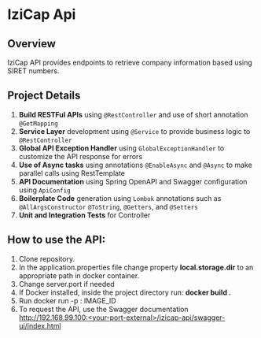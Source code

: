 # IziCap Api

## Overview
IziCap API provides endpoints to retrieve company information based using SIRET numbers.

## Project Details
1. **Build RESTFul APIs** using `@RestController` and use of short annotation `@GetMapping`
2. **Service Layer** development using `@Service` to provide business logic to `@RestController`
3. **Global API Exception Handler** using `GlobalExceptionHandler` to customize the API response for errors
4. **Use of Async tasks**  using annotations `@EnableAsync` and `@Async` to make parallel calls using RestTemplate 
5. **API Documentation** using Spring OpenAPI and Swagger configuration using `ApiConfig`
6. **Boilerplate Code** generation using `Lombok` annotations such as `@AllArgsConstructor` `@ToString`, `@Getters`, and `@Setters`
7. **Unit and Integration Tests** for Controller

## How to use the API:
1. Clone repository.
2. In the application.properties file change property **local.storage.dir** to an appropriate path in docker container.
3. Change server.port if needed
4. If Docker installed, inside the project directory run: **docker build .**
5. Run docker run -p <your-port-external>:<docker-internal-port-exposed-for-access> IMAGE_ID
6. To request the API, use the Swagger documentation http://192.168.99.100:<your-port-external>/izicap-api/swagger-ui/index.html
  
